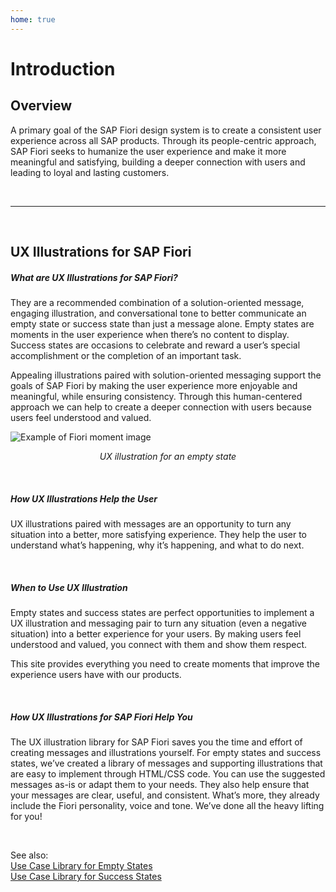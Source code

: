 ```yaml
---
home: true
---
```

# Introduction

## Overview    

A primary goal of the SAP Fiori design system is to create a consistent user experience across all SAP products. Through its people-centric approach, SAP Fiori seeks to humanize the user experience and make it more meaningful and satisfying, building a deeper connection with users and leading to loyal and lasting customers.

<br>

---
<br />

## UX Illustrations for SAP Fiori
##### **What are UX Illustrations for SAP Fiori?**
They are a recommended combination of a solution-oriented message, engaging illustration, and conversational tone to better communicate an empty state or success state than just a message alone. Empty states are moments in the user experience when there’s no content to display. Success states are occasions to celebrate and reward a user’s special accomplishment or the completion of an important task.

Appealing illustrations paired with solution-oriented messaging support the goals of SAP Fiori by making the user experience more enjoyable and meaningful, while ensuring consistency. Through this human-centered approach we can help to create a deeper connection with users because users feel understood and valued.

![Example of Fiori moment image](./.vuepress/public/1-Example-of-Fiori-moment@2x.png)
*<p style="text-align:center">UX illustration for an empty state</p>*

<br>

##### **How UX Illustrations Help the User**
UX illustrations paired with messages are an opportunity to turn any situation into a better, more satisfying experience. They help the user to understand what’s happening, why it’s happening, and what to do next.

<br />

##### **When to Use UX Illustration**
Empty states and success states are perfect opportunities to implement a UX illustration and messaging pair to turn any situation (even a negative situation) into a better experience for your users. By making users feel understood and valued, you connect with them and show them respect.

This site provides everything you need to create moments that improve the experience users have with our products.

<br />

##### **How UX Illustrations for SAP Fiori Help You**
The UX illustration library for SAP Fiori saves you the time and effort of creating messages and illustrations yourself. For empty states and success states, we’ve created a library of messages and supporting illustrations that are easy to implement through HTML/CSS code. You can use the suggested messages as-is or adapt them to your needs. They also help ensure that your messages are clear, useful, and consistent. What’s more, they already include the Fiori personality, voice and tone. We’ve done all the heavy lifting for you!

<br />

See also: <br />
[Use Case Library for Empty States](./empty-states.html#use-case-library)<br />
[Use Case Library for Success States](./success-states.html#use-case-library)<br />
